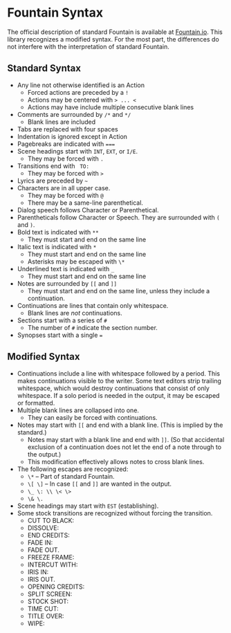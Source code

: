 # Fountain Syntax

The official description of standard Fountain is available at [Fountain.io](https://fountain.io/syntax).  This library recognizes a modified syntax.  For the most part, the differences do not interfere with the interpretation of standard Fountain.

## Standard Syntax

* Any line not otherwise identified is an Action
	- Forced actions are preceded by a `!`
	- Actions may be centered with `> ... <`
  - Actions may have include multiple consecutive blank lines
* Comments are surrounded by `/*` and `*/`
  - Blank lines are included
* Tabs are replaced with four spaces
* Indentation is ignored except in Action
* Pagebreaks are indicated with `===`
* Scene headings start with `INT`, `EXT`, or `I/E`.
  - They may be forced with `.`
* Transitions end with ` TO:`
  - They may be forced with `>`
* Lyrics are preceded by `~`
* Characters are in all upper case.
  - They may be forced with `@`
  - There may be a same-line parenthetical.
* Dialog speech follows Character or Parenthetical.
* Parentheticals follow Character or Speech.  They are surrounded with `(` and `)`.
* Bold text is indicated with `**`
  - They must start and end on the same line
* Italic text is indicated with `*`
  - They must start and end on the same line
  - Asterisks may be escaped with `\*`
* Underlined text is indicated with `_`
  - They must start and end on the same line
* Notes are surrounded by `[[` and `]]`
  - They must start and end on the same line, unless they include a continuation.
* Continuations are lines that contain only whitespace.
  - Blank lines are *not* continuations.
* Sections start with a series of `#`
  - The number of `#` indicate the section number.
* Synopses start with a single `=`

## Modified Syntax

* Continuations include a line with whitespace followed by a period.  This makes continuations visible to the writer.  Some text editors strip trailing whitespace, which would destroy continuations that consist of only whitespace.  If a solo period is needed in the output, it may be escaped or formatted.
* Multiple blank lines are collapsed into one.
  - They can easily be forced with continuations.
* Notes may start with `[[` and end with a blank line.  (This is implied by the standard.)
  - Notes may start with a blank line and end with `]]`.  (So that accidental exclusion of a continuation does not let the end of a note through to the output.)
  - This modification effectively allows notes to cross blank lines.
* The following escapes are recognized:
  - `\*` – Part of standard Fountain.
  - `\[ \]` – In case `[[` and `]]` are wanted in the output.
  - `\_ \: \\ \< \>`
  - `\& \.`
* Scene headings may start with `EST` (establishing).
* Some stock transitions are recognized without forcing the transition.
  - CUT TO BLACK:
  - DISSOLVE:
  - END CREDITS:
  - FADE IN:
  - FADE OUT.
  - FREEZE FRAME:
  - INTERCUT WITH:
  - IRIS IN:
  - IRIS OUT.
  - OPENING CREDITS:
  - SPLIT SCREEN:
  - STOCK SHOT:
  - TIME CUT:
  - TITLE OVER:
  - WIPE:
